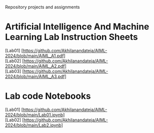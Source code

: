  Repository projects and assignments <br>
# Artificial Intelligence And Machine Learning Lab Instruction Sheets <br>
[Lab01] [https://github.com/Akhilanandateja/AIML-2024/blob/main/AIML_A1.pdf]<br>
[Lab02] [https://github.com/Akhilanandateja/AIML-2024/blob/main/AIML_A2.pdf] <br>
[Lab03] [https://github.com/Akhilanandateja/AIML-2024/blob/main/AIML_A3.pdf] <br>

# Lab code Notebooks <br>
[Lab01] [https://github.com/Akhilanandateja/AIML-2024/blob/main/Lab01.ipynb]<br>
[Lab02] [https://github.com/Akhilanandateja/AIML-2024/blob/main/Lab2.ipynb]





